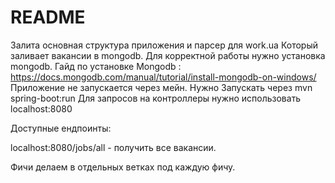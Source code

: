 # README #
Залита основная структура приложения и парсер для work.ua Который заливает вакансии в mongodb. Для корректной работы нужно установка mongodb. Гайд по установке Mongodb : https://docs.mongodb.com/manual/tutorial/install-mongodb-on-windows/
Приложение не запускается через мейн. Нужно Запускать через mvn spring-boot:run
Для запросов на контроллеры нужно использовать localhost:8080

Доступные ендпоинты:

localhost:8080/jobs/all - получить все вакансии.

Фичи делаем в отдельных ветках под каждую фичу.